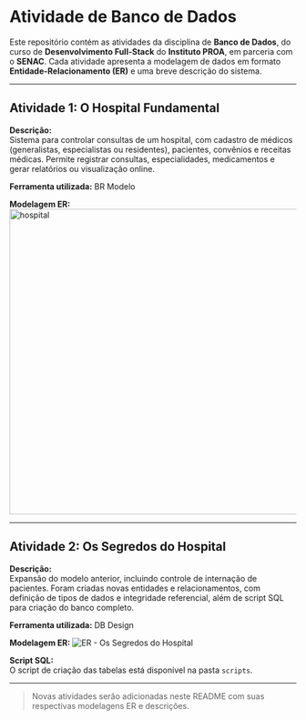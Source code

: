 # Atividade de Banco de Dados

Este repositório contém as atividades da disciplina de **Banco de Dados**, do curso de **Desenvolvimento Full-Stack** do **Instituto PROA**, em parceria com o **SENAC**. Cada atividade apresenta a modelagem de dados em formato **Entidade-Relacionamento (ER)** e uma breve descrição do sistema.  

---

## Atividade 1: O Hospital Fundamental

**Descrição:**  
Sistema para controlar consultas de um hospital, com cadastro de médicos (generalistas, especialistas ou residentes), pacientes, convênios e receitas médicas. Permite registrar consultas, especialidades, medicamentos e gerar relatórios ou visualização online.  

**Ferramenta utilizada:** BR Modelo  

**Modelagem ER:**
<img width="1256" height="537" alt="hospital" src="https://github.com/user-attachments/assets/6de48959-04e1-4bb3-890b-b2e1249a6edb" />


---

## Atividade 2: Os Segredos do Hospital

**Descrição:**  
Expansão do modelo anterior, incluindo controle de internação de pacientes. Foram criadas novas entidades e relacionamentos, com definição de tipos de dados e integridade referencial, além de script SQL para criação do banco completo.  

**Ferramenta utilizada:** DB Design  

**Modelagem ER:**
![ER - Os Segredos do Hospital](caminho/para/imagem2.png)  

**Script SQL:**  
O script de criação das tabelas está disponível na pasta `scripts`.  

---

> Novas atividades serão adicionadas neste README com suas respectivas modelagens ER e descrições.
